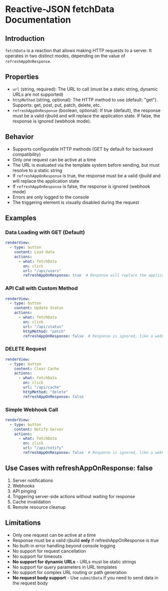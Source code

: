 # Reactive-JSON fetchData Documentation

## Introduction
`fetchData` is a reaction that allows making HTTP requests to a server. It operates in two distinct modes, depending on the value of `refreshAppOnResponse`.

## Properties
- `url` (string, required): The URL to call (must be a static string, dynamic URLs are not supported)
- `httpMethod` (string, optional): The HTTP method to use (default: "get"). Supports: get, post, put, patch, delete, etc.
- `refreshAppOnResponse` (boolean, optional): If true (default), the response must be a valid rjbuild and will replace the application state. If false, the response is ignored (webhook mode).

## Behavior
- Supports configurable HTTP methods (GET by default for backward compatibility)
- Only one request can be active at a time
- The URL is evaluated via the template system before sending, but must resolve to a static string
- If `refreshAppOnResponse` is true, the response must be a valid rjbuild and will replace the application state
- If `refreshAppOnResponse` is false, the response is ignored (webhook mode)
- Errors are only logged to the console
- The triggering element is visually disabled during the request

## Examples

### Data Loading with GET (Default)
```yaml
renderView:
  - type: button
    content: Load Data
    actions:
      - what: fetchData
        on: click
        url: "/api/users"
        refreshAppOnResponse: true  # Response will replace the application state
```

### API Call with Custom Method
```yaml
renderView:
  - type: button
    content: Update Status
    actions:
      - what: fetchData
        on: click
        url: "/api/status"
        httpMethod: "patch"
        refreshAppOnResponse: false  # Response is ignored, like a webhook
```

### DELETE Request
```yaml
renderView:
  - type: button
    content: Clear Cache
    actions:
      - what: fetchData
        on: click
        url: "/api/cache"
        httpMethod: "delete"
        refreshAppOnResponse: false
```

### Simple Webhook Call
```yaml
renderView:
  - type: button
    content: Notify Server
    actions:
      - what: fetchData
        on: click
        url: "/api/notify"
        refreshAppOnResponse: false  # Response is ignored, like a webhook
```

## Use Cases with refreshAppOnResponse: false
1. Server notifications
2. Webhooks
3. API pinging
4. Triggering server-side actions without waiting for response
5. Cache invalidation
6. Remote resource cleanup

## Limitations
- Only one request can be active at a time
- Response must be a valid rjbuild **only** if refreshAppOnResponse is true
- No built-in error handling beyond console logging
- No support for request cancellation
- No support for timeouts
- **No support for dynamic URLs** - URLs must be static strings
- No support for query parameters in URL templates
- No support for complex URL routing or path generation 
- **No request body support** - Use `submitData` if you need to send data in the request body 